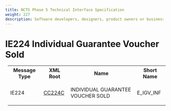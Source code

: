 ```yaml
---
title: NCTS Phase 5 Technical Interface Specification
weight: 227
description: Software developers, designers, product owners or business analysts. Integrate your software with the ERMIS service
---
```

# IE224 Individual Guarantee Voucher Sold
<table cellspacing="0" style="border-collapse:collapse;margin-left:6pt">
 <tr>
  <th>
   Message Type
  </th>
  <th>
   XML Root
  </th>
  <th>
   Name
  </th>
  <th>
   Short Name
  </th>
 </tr>
 <tr style="height:24pt">
  <td style="">
   <p class="s3" style="">
    IE224
   </p>
  </td>
  <td style="">
   <a href="https://github.com/hmrc/transit-movements-validator/blob/main/conf/xsd/cc224c.xsd">
    CC224C
   </a>
  </td>
  <td style="">
   <p class="s3" style="">
    INDIVIDUAL GUARANTEE VOUCHER SOLD
   </p>
  </td>
  <td style="">
   E_IGV_INF
  </td>
 </tr>
</table>